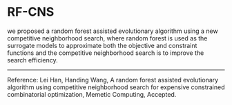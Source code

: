 # RF-CNS
  we proposed a random forest assisted evolutionary algorithm using a new competitive neighborhood search, where random forest is used as the surrogate models to approximate both the objective and constraint functions and the competitive neighborhood search is to improve the search efficiency.  
     
***
Reference: Lei Han, Handing Wang, A random forest assisted evolutionary algorithm using competitive neighborhood search for expensive constrained combinatorial optimization, Memetic Computing, Accepted.

